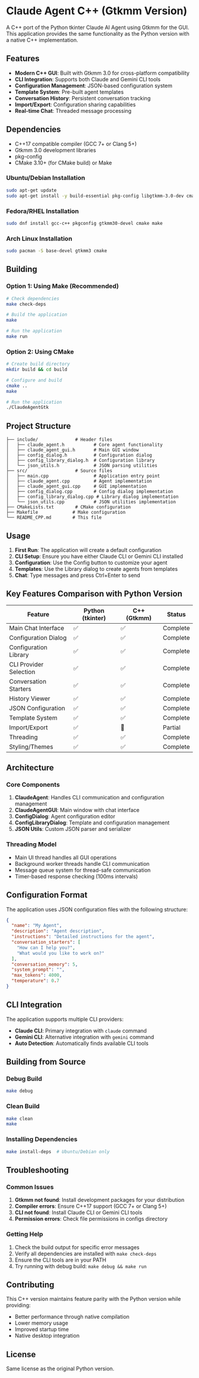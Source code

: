 # Claude Agent C++ (Gtkmm Version)

A C++ port of the Python tkinter Claude AI Agent using Gtkmm for the GUI. This application provides the same functionality as the Python version with a native C++ implementation.

## Features

- **Modern C++ GUI**: Built with Gtkmm 3.0 for cross-platform compatibility
- **CLI Integration**: Supports both Claude and Gemini CLI tools
- **Configuration Management**: JSON-based configuration system
- **Template System**: Pre-built agent templates
- **Conversation History**: Persistent conversation tracking
- **Import/Export**: Configuration sharing capabilities
- **Real-time Chat**: Threaded message processing

## Dependencies

- C++17 compatible compiler (GCC 7+ or Clang 5+)
- Gtkmm 3.0 development libraries
- pkg-config
- CMake 3.10+ (for CMake build) or Make

### Ubuntu/Debian Installation

```bash
sudo apt-get update
sudo apt-get install -y build-essential pkg-config libgtkmm-3.0-dev cmake
```

### Fedora/RHEL Installation

```bash
sudo dnf install gcc-c++ pkgconfig gtkmm30-devel cmake make
```

### Arch Linux Installation

```bash
sudo pacman -S base-devel gtkmm3 cmake
```

## Building

### Option 1: Using Make (Recommended)

```bash
# Check dependencies
make check-deps

# Build the application
make

# Run the application
make run
```

### Option 2: Using CMake

```bash
# Create build directory
mkdir build && cd build

# Configure and build
cmake ..
make

# Run the application
./ClaudeAgentGtk
```

## Project Structure

```
├── include/              # Header files
│   ├── claude_agent.h           # Core agent functionality
│   ├── claude_agent_gui.h       # Main GUI window
│   ├── config_dialog.h          # Configuration dialog
│   ├── config_library_dialog.h  # Configuration library
│   └── json_utils.h             # JSON parsing utilities
├── src/                  # Source files
│   ├── main.cpp                 # Application entry point
│   ├── claude_agent.cpp         # Agent implementation
│   ├── claude_agent_gui.cpp     # GUI implementation
│   ├── config_dialog.cpp        # Config dialog implementation
│   ├── config_library_dialog.cpp # Library dialog implementation
│   └── json_utils.cpp           # JSON utilities implementation
├── CMakeLists.txt        # CMake configuration
├── Makefile             # Make configuration
└── README_CPP.md        # This file
```

## Usage

1. **First Run**: The application will create a default configuration
2. **CLI Setup**: Ensure you have either Claude CLI or Gemini CLI installed
3. **Configuration**: Use the Config button to customize your agent
4. **Templates**: Use the Library dialog to create agents from templates
5. **Chat**: Type messages and press Ctrl+Enter to send

## Key Features Comparison with Python Version

| Feature | Python (tkinter) | C++ (Gtkmm) | Status |
|---------|------------------|-------------|---------|
| Main Chat Interface | ✅ | ✅ | Complete |
| Configuration Dialog | ✅ | ✅ | Complete |
| Configuration Library | ✅ | ✅ | Complete |
| CLI Provider Selection | ✅ | ✅ | Complete |
| Conversation Starters | ✅ | ✅ | Complete |
| History Viewer | ✅ | ✅ | Complete |
| JSON Configuration | ✅ | ✅ | Complete |
| Template System | ✅ | ✅ | Complete |
| Import/Export | ✅ | 🚧 | Partial |
| Threading | ✅ | ✅ | Complete |
| Styling/Themes | ✅ | ✅ | Complete |

## Architecture

### Core Components

1. **ClaudeAgent**: Handles CLI communication and configuration management
2. **ClaudeAgentGUI**: Main window with chat interface
3. **ConfigDialog**: Agent configuration editor
4. **ConfigLibraryDialog**: Template and configuration management
5. **JSON Utils**: Custom JSON parser and serializer

### Threading Model

- Main UI thread handles all GUI operations
- Background worker threads handle CLI communication
- Message queue system for thread-safe communication
- Timer-based response checking (100ms intervals)

## Configuration Format

The application uses JSON configuration files with the following structure:

```json
{
  "name": "My Agent",
  "description": "Agent description",
  "instructions": "Detailed instructions for the agent",
  "conversation_starters": [
    "How can I help you?",
    "What would you like to work on?"
  ],
  "conversation_memory": 5,
  "system_prompt": "",
  "max_tokens": 4000,
  "temperature": 0.7
}
```

## CLI Integration

The application supports multiple CLI providers:

- **Claude CLI**: Primary integration with `claude` command
- **Gemini CLI**: Alternative integration with `gemini` command
- **Auto Detection**: Automatically finds available CLI tools

## Building from Source

### Debug Build

```bash
make debug
```

### Clean Build

```bash
make clean
make
```

### Installing Dependencies

```bash
make install-deps  # Ubuntu/Debian only
```

## Troubleshooting

### Common Issues

1. **Gtkmm not found**: Install development packages for your distribution
2. **Compiler errors**: Ensure C++17 support (GCC 7+ or Clang 5+)
3. **CLI not found**: Install Claude CLI or Gemini CLI tools
4. **Permission errors**: Check file permissions in configs directory

### Getting Help

1. Check the build output for specific error messages
2. Verify all dependencies are installed with `make check-deps`
3. Ensure the CLI tools are in your PATH
4. Try running with debug build: `make debug && make run`

## Contributing

This C++ version maintains feature parity with the Python version while providing:

- Better performance through native compilation
- Lower memory usage
- Improved startup time
- Native desktop integration

## License

Same license as the original Python version.